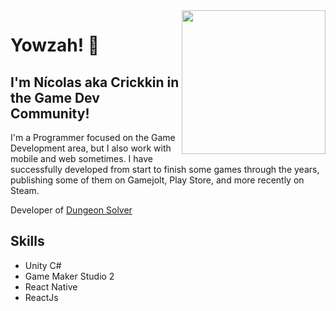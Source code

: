 <img align="right" width="230" height="230" src="https://steamcdn-a.akamaihd.net/steamcommunity/public/images/apps/1289490/762b754fb585804551b2ca56574fce3b408fe471.jpg">

# Yowzah! 👋
## I'm Nícolas aka Crickkin in the Game Dev Community!

I'm a Programmer focused on the Game Development area, but I also work with mobile and web sometimes. 
I have successfully developed from start to finish some games through the years, 
publishing some of them on Gamejolt, Play Store, and more recently on Steam.

Developer of <a href="https://store.steampowered.com/app/1289490/Dungeon_Solver/" target="_blank">Dungeon Solver</a>

## Skills
- Unity C#
- Game Maker Studio 2
- React Native
- ReactJs

<!--
**crickkin/crickkin** is a ✨ _special_ ✨ repository because its `README.md` (this file) appears on your GitHub profile.

Here are some ideas to get you started:

- 🔭 I’m currently working on ...
- 🌱 I’m currently learning ...
- 👯 I’m looking to collaborate on ...
- 🤔 I’m looking for help with ...
- 💬 Ask me about ...
- 📫 How to reach me: ...
- 😄 Pronouns: ...
- ⚡ Fun fact: ...
-->
